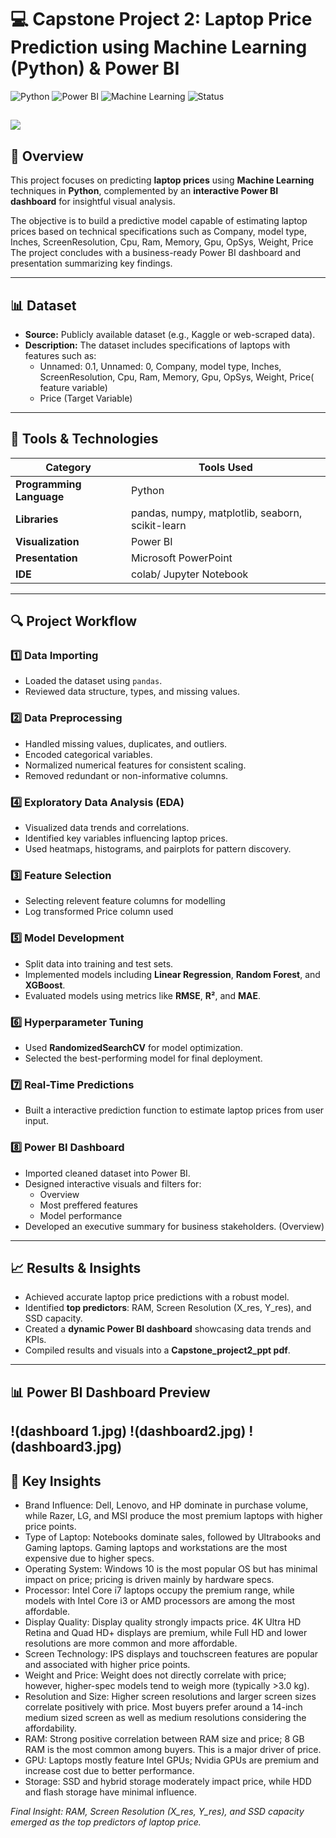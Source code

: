 # 💻 Capstone Project 2: Laptop Price Prediction using Machine Learning (Python) & Power BI  

![Python](https://img.shields.io/badge/Python-3.x-blue?logo=python)
![Power BI](https://img.shields.io/badge/Power%20BI-Visualization-yellow?logo=power-bi)
![Machine Learning](https://img.shields.io/badge/Machine%20Learning-Modeling-green?logo=scikitlearn)
![Status](https://img.shields.io/badge/Status-Completed-brightgreen)

![](img1.jpg)
---

## 📘 Overview  
This project focuses on predicting **laptop prices** using **Machine Learning** techniques in **Python**, complemented by an **interactive Power BI dashboard** for insightful visual analysis.  

The objective is to build a predictive model capable of estimating laptop prices based on technical specifications such as Company, model type, Inches, ScreenResolution, Cpu, Ram, Memory, Gpu, OpSys, Weight, Price  
The project concludes with a business-ready Power BI dashboard and presentation summarizing key findings.  

---

## 📊 Dataset  
- **Source:** Publicly available dataset (e.g., Kaggle or web-scraped data).  
- **Description:** The dataset includes specifications of laptops with features such as:  
  - Unnamed: 0.1, Unnamed: 0, Company, model type, Inches, ScreenResolution, Cpu, Ram, Memory, Gpu, OpSys, Weight, Price( feature variable) 
  - Price (Target Variable)  

---

## 🧰 Tools & Technologies  
| Category | Tools Used |
|-----------|-------------|
| **Programming Language** | Python |
| **Libraries** | pandas, numpy, matplotlib, seaborn, scikit-learn |
| **Visualization** | Power BI |
| **Presentation** | Microsoft PowerPoint |
| **IDE** | colab/ Jupyter Notebook  |

---

## 🔍 Project Workflow  

### 1️⃣ Data Importing  
- Loaded the dataset using `pandas`.  
- Reviewed data structure, types, and missing values.  

### 2️⃣ Data Preprocessing  
- Handled missing values, duplicates, and outliers.  
- Encoded categorical variables.  
- Normalized numerical features for consistent scaling.
- Removed redundant or non-informative columns.  


### 4️⃣ Exploratory Data Analysis (EDA)  
- Visualized data trends and correlations.  
- Identified key variables influencing laptop prices.  
- Used heatmaps, histograms, and pairplots for pattern discovery.

### 3️⃣ Feature Selection
- Selecting relevent feature columns for modelling
- Log transformed Price column used

### 5️⃣ Model Development  
- Split data into training and test sets.  
- Implemented models including **Linear Regression**, **Random Forest**, and **XGBoost**.  
- Evaluated models using metrics like **RMSE**, **R²**, and **MAE**.  

### 6️⃣ Hyperparameter Tuning  
- Used **RandomizedSearchCV** for model optimization.  
- Selected the best-performing model for final deployment.  

### 7️⃣ Real-Time Predictions  
- Built a interactive prediction function to estimate laptop prices from user input.  

### 8️⃣ Power BI Dashboard  
- Imported cleaned dataset into Power BI.  
- Designed interactive visuals and filters for:  
  -  Overview
  - Most preffered features
  - Model performance
- Developed an executive summary for business stakeholders. (Overview)

---

## 📈 Results & Insights  
- Achieved accurate laptop price predictions with a robust model.  
- Identified **top predictors**: RAM, Screen Resolution (X_res, Y_res), and SSD capacity.  
- Created a **dynamic Power BI dashboard** showcasing data trends and KPIs.  
- Compiled results and visuals into a **Capstone_project2_ppt pdf**.  

---

## 📊 Power BI Dashboard Preview   
!(dashboard 1.jpg)
!(dashboard2.jpg)
!(dashboard3.jpg)
---

## 🚀 Key Insights

- Brand Influence: Dell, Lenovo, and HP dominate in purchase volume, while Razer, LG, and MSI produce the most premium laptops with higher price points.
- Type of Laptop: Notebooks dominate sales, followed by Ultrabooks and Gaming laptops. Gaming laptops and workstations are the most expensive due to higher specs.
- Operating System: Windows 10 is the most popular OS but has minimal impact on price; pricing is driven mainly by hardware specs.
- Processor: Intel Core i7 laptops occupy the premium range, while models with Intel Core i3 or AMD processors are among the most affordable.
- Display Quality: Display quality strongly impacts price. 4K Ultra HD Retina and Quad HD+ displays are premium, while Full HD and lower resolutions are more common and more affordable.
- Screen Technology: IPS displays and touchscreen features are popular and associated with higher price points.
- Weight and Price: Weight does not directly correlate with price; however, higher-spec models tend to weigh more (typically >3.0 kg).
- Resolution and Size: Higher screen resolutions and larger screen sizes correlate positively with price. Most buyers prefer around a 14-inch medium sized screen as well as medium resolutions considering the affordability.
- RAM: Strong positive correlation between RAM size and price; 8 GB RAM is the most common among buyers. This is a major driver of price.
- GPU: Laptops mostly feature Intel GPUs; Nvidia GPUs are premium and increase cost due to better performance.
- Storage:  SSD and hybrid storage moderately impact price, while HDD and flash storage have minimal influence.

*Final Insight: RAM, Screen Resolution (X_res, Y_res), and SSD capacity emerged as the top predictors of laptop price.*
